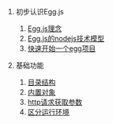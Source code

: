 1. 初步认识Egg.js
   1. [Egg.js理念](./eggjs.md)
   2. [Egg.js的nodejs技术模型](./EggNodejs.md)
   3. [快速开始一个egg项目](start.md)

2. 基础功能
   1. [目录结构](egg基础功能.md)
   2. [内置对象](内置对象.md)
   3. [http请求获取参数](./http.md)
   4. [区分运行环境](./env.md)